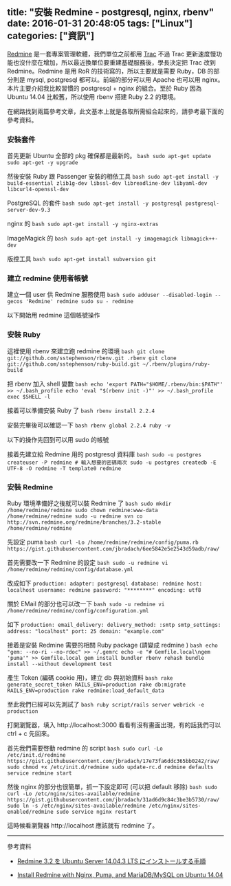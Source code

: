 title: "安裝 Redmine - postgresql, nginx, rbenv"
date: 2016-01-31 20:48:05
tags: ["Linux"]
categories: ["資訊"]
---

[Redmine](http://www.redmine.org/) 是一套專案管理軟體，我們單位之前都用 [Trac](http://trac.edgewall.org/) 不過 Trac 更新速度慢功能也沒什麼在增加，所以最近換單位要重建基礎服務後，學長決定把 Trac 改到 Redmine。Redmine 是用 RoR 的技術寫的，所以主要就是需要 Ruby，DB 的部分則是 mysql, postgresql 都可以。前端的部分可以用 Apache 也可以用 nginx。本片主要介紹我比較習慣的 postgresql + nginx 的組合。至於 Ruby 因為 Ubuntu 14.04 比較舊，所以使用 rbenv 搭建 Ruby 2.2 的環境。

<!--more-->

在網路找到兩篇參考文章，此文基本上就是各取所需組合起來的，請參考最下面的參考資料。

### 安裝套件
首先更新 Ubuntu 全部的 pkg 確保都是最新的。
    ```bash
    sudo apt-get update
    sudo apt-get -y upgrade
    ```

然後安裝 Ruby 跟 Passenger 安裝的相依工具
    ```bash
    sudo apt-get install -y build-essential zlib1g-dev libssl-dev libreadline-dev libyaml-dev libcurl4-openssl-dev
    ```

PostgreSQL 的套件
    ```bash
    sudo apt-get install -y postgresql postgresql-server-dev-9.3
    ```

nginx 的
    ```bash
    sudo apt-get install -y nginx-extras
    ```

ImageMagick 的
    ```bash
    sudo apt-get install -y imagemagick libmagick++-dev
    ```

版控工具
    ```bash
    sudo apt-get install subversion git
    ```

### 建立 redmine 使用者帳號
建立一個 user 供 Redmine 服務使用
    ```bash
    sudo adduser --disabled-login --gecos 'Redmine' redmine
    sudo su - redmine
    ```

以下開始用 redmine 這個帳號操作

### 安裝 Ruby
這裡使用 rbenv 來建立跑 redmine 的環境
    ```bash
    git clone git://github.com/sstephenson/rbenv.git .rbenv
    git clone git://github.com/sstephenson/ruby-build.git ~/.rbenv/plugins/ruby-build
    ```

把 rbenv 加入 shell 變數
    ```bash
    echo 'export PATH="$HOME/.rbenv/bin:$PATH"' >> ~/.bash_profile
    echo 'eval "$(rbenv init -)"' >> ~/.bash_profile
    exec $SHELL -l
    ```

接着可以準備安裝 Ruby 了
    ```bash
    rbenv install 2.2.4
    ```

安裝完畢後可以確認一下
    ```bash
    rbenv global 2.2.4
    ruby -v
    ```

以下的操作先回到可以用 sudo 的帳號

接着先建立給 Redmine 用的 postgresql 資料庫
    ```bash
    sudo -u postgres createuser -P redmine
    # 輸入想要的密碼兩次
    sudo -u postgres createdb -E UTF-8 -O redmine -T template0 redmine
    ```


### 安裝 Redmine
Ruby 環境準備好之後就可以裝 Redmine 了
    ```bash
    sudo mkdir /home/redmine/redmine
    sudo chown redmine:www-data /home/redmine/redmine
    sudo -u redmine svn co http://svn.redmine.org/redmine/branches/3.2-stable /home/redmine/redmine
    ```

先設定 puma
    ```bash
    curl -Lo /home/redmine/redmine/config/puma.rb https://gist.githubusercontent.com/jbradach/6ee5842e5e2543d59adb/raw/
    ```

首先需要改一下 Redmine 的設定
    ```bash
    sudo -u redmine vi /home/redmine/redmine/config/database.yml
    ```

改成如下
    ```
    production:
      adapter: postgresql
      database: redmine
      host: localhost
      username: redmine
      password: "********"
      encoding: utf8
    ```

關於 EMail 的部分也可以改一下
    ```bash
    sudo -u redmine vi /home/redmine/redmine/config/configuration.yml
    ```

如下
    ```
    production:
      email_delivery:
        delivery_method: :smtp
        smtp_settings:
          address: "localhost"
          port: 25
          domain: "example.com"
    ```

接着是安裝 Redmine 需要的相關 Ruby package (請變成 redmine )
    ```bash
    echo "gem: --no-ri --no-rdoc" >> ~/.gemrc
    echo -e "# Gemfile.local\ngem 'puma'" >> Gemfile.local
    gem install bundler
    rbenv rehash
    bundle install --without development test
    ```

產生 Token (編碼 cookie 用)，建立 db 與初始資料
    ```bash
    rake generate_secret_token
    RAILS_ENV=production rake db:migrate
    RAILS_ENV=production rake redmine:load_default_data
    ```

至此我們已經可以先測試了
    ```bash
    ruby script/rails server webrick -e production
    ```

打開瀏覽器，填入 http://localhost:3000 看看有沒有畫面出現，有的話我們可以 ctrl + c 先回來。

首先我們需要啓動 redmine 的 script
    ```bash
    sudo curl -Lo /etc/init.d/redmine https://gist.githubusercontent.com/jbradach/17e73fa6ddc365bb0242/raw/
    sudo chmod +x /etc/init.d/redmine
    sudo update-rc.d redmine defaults
    service redmine start
    ```

然後 nginx 的部分也很簡單，抓一下設定即可 (可以把 default 移除)
    ```bash
    sudo curl -Lo /etc/nginx/sites-available/redmine https://gist.githubusercontent.com/jbradach/31ad6d9c84c3be3b5730/raw/
    sudo ln -s /etc/nginx/sites-available/redmine /etc/nginx/sites-enabled/redmine
    sudo service nginx restart
    ```

這時候看瀏覽器 http://localhost 應該就有 redmine 了。

---

參考資料

+ [Redmine 3.2 を Ubuntu Server 14.04.3 LTS にインストールする手順](http://blog.redmine.jp/articles/3_2/install/ubuntu/)

+ [Install Redmine with Nginx, Puma, and MariaDB/MySQL on Ubuntu 14.04](https://blog.rudeotter.com/install-redmine-with-nginx-puma-and-mariadbmysql-on-ubuntu-14-04/)
